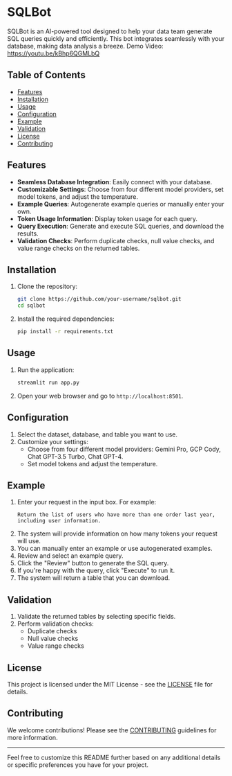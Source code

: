 
# SQLBot

SQLBot is an AI-powered tool designed to help your data team generate SQL queries quickly and efficiently. This bot integrates seamlessly with your database, making data analysis a breeze.
Demo Video: https://youtu.be/kBhp6QGMLbQ

## Table of Contents
- [Features](#features)
- [Installation](#installation)
- [Usage](#usage)
- [Configuration](#configuration)
- [Example](#example)
- [Validation](#validation)
- [License](#license)
- [Contributing](#contributing)

## Features
- **Seamless Database Integration**: Easily connect with your database.
- **Customizable Settings**: Choose from four different model providers, set model tokens, and adjust the temperature.
- **Example Queries**: Autogenerate example queries or manually enter your own.
- **Token Usage Information**: Display token usage for each query.
- **Query Execution**: Generate and execute SQL queries, and download the results.
- **Validation Checks**: Perform duplicate checks, null value checks, and value range checks on the returned tables.

## Installation
1. Clone the repository:
    ```sh
    git clone https://github.com/your-username/sqlbot.git
    cd sqlbot
    ```
2. Install the required dependencies:
    ```sh
    pip install -r requirements.txt
    ```

## Usage
1. Run the application:
    ```sh
    streamlit run app.py
    ```
2. Open your web browser and go to `http://localhost:8501`.

## Configuration
1. Select the dataset, database, and table you want to use.
2. Customize your settings:
   - Choose from four different model providers: Gemini Pro, GCP Cody, Chat GPT-3.5 Turbo, Chat GPT-4.
   - Set model tokens and adjust the temperature.

## Example
1. Enter your request in the input box. For example:
   ```
   Return the list of users who have more than one order last year, including user information.
   ```
2. The system will provide information on how many tokens your request will use.
3. You can manually enter an example or use autogenerated examples.
4. Review and select an example query.
5. Click the "Review" button to generate the SQL query.
6. If you're happy with the query, click "Execute" to run it.
7. The system will return a table that you can download.

## Validation
1. Validate the returned tables by selecting specific fields.
2. Perform validation checks:
   - Duplicate checks
   - Null value checks
   - Value range checks

## License
This project is licensed under the MIT License - see the [LICENSE](LICENSE) file for details.

## Contributing
We welcome contributions! Please see the [CONTRIBUTING](CONTRIBUTING.md) guidelines for more information.

---

Feel free to customize this README further based on any additional details or specific preferences you have for your project.
